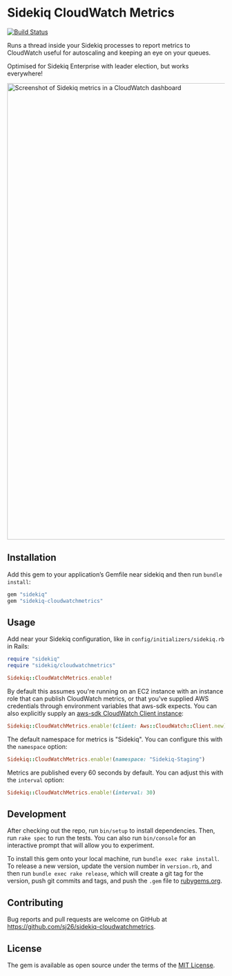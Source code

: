 # Sidekiq CloudWatch Metrics

[![Build Status](https://travis-ci.org/sj26/sidekiq-cloudwatchmetrics.svg)](https://travis-ci.org/sj26/sidekiq-cloudwatchmetrics)

Runs a thread inside your Sidekiq processes to report metrics to CloudWatch
useful for autoscaling and keeping an eye on your queues.

Optimised for Sidekiq Enterprise with leader election, but works everywhere!

<img width="1055" alt="Screenshot of Sidekiq metrics in a CloudWatch dashboard" src="https://user-images.githubusercontent.com/14028/44190767-9fd66280-a16b-11e8-8b12-3d5e0641c15f.png">

## Installation

Add this gem to your application’s Gemfile near sidekiq and then run `bundle install`:

```ruby
gem "sidekiq"
gem "sidekiq-cloudwatchmetrics"
```

## Usage

Add near your Sidekiq configuration, like in `config/initializers/sidekiq.rb` in Rails:

```ruby
require "sidekiq"
require "sidekiq/cloudwatchmetrics"

Sidekiq::CloudWatchMetrics.enable!
```

By default this assumes you're running on an EC2 instance with an instance role
that can publish CloudWatch metrics, or that you've supplied AWS credentials
through environment variables that aws-sdk expects. You can also explicitly
supply an [aws-sdk CloudWatch Client instance][cwclient]:

```ruby
Sidekiq::CloudWatchMetrics.enable!(client: Aws::CloudWatch::Client.new)
```

  [cwclient]: https://docs.aws.amazon.com/sdk-for-ruby/v3/api/Aws/CloudWatch/Client.html

The default namespace for metrics is "Sidekiq". You can configure this with the `namespace` option:

```ruby
Sidekiq::CloudWatchMetrics.enable!(namespace: "Sidekiq-Staging")
```

Metrics are published every 60 seconds by default. You can adjust this with the `interval` option:

```ruby
Sidekiq::CloudWatchMetrics.enable!(interval: 30)
```

## Development

After checking out the repo, run `bin/setup` to install dependencies. Then, run `rake spec` to run the tests. You can also run `bin/console` for an interactive prompt that will allow you to experiment.

To install this gem onto your local machine, run `bundle exec rake install`. To release a new version, update the version number in `version.rb`, and then run `bundle exec rake release`, which will create a git tag for the version, push git commits and tags, and push the `.gem` file to [rubygems.org](https://rubygems.org).

## Contributing

Bug reports and pull requests are welcome on GitHub at https://github.com/sj26/sidekiq-cloudwatchmetrics.

## License

The gem is available as open source under the terms of the [MIT License](http://opensource.org/licenses/MIT).

